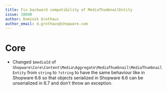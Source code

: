 ```yaml
---
title: Fix backward compatibility of MediaThumbnailEntity
issue: 10040
author: Dominik Grothaus
author_email: d.grothaus@shopware.com
---
```

# Core
* Changed `$mediaId` of `Shopware\Core\Content\Media\Aggregate\MediaThumbnail\MediaThumbnailEntity` from `string` to `?string` to have the same behaviour like in Shopware 6.6 so that objects serialized in Shopware 6.6 can be unserialized in 6.7 and don't throw an exception.
